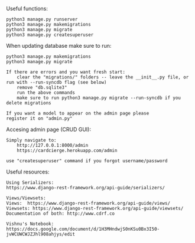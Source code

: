 Useful functions: 

    python3 manage.py runserver
    python3 manage.py makemigrations
    python3 manage.py migrate
    python3 manage.py createsuperuser

When updating database make sure to run:

    python3 manage.py makemigrations
    python3 manage.py migrate

    If there are errors and you want fresh start:
        clear the "migrations/" folders -- leave the __init__.py file, or run with --run-syncdb flag (see below)
        remove "db.sqlite3"
        run the above commands
        make sure to run python3 manage.py migrate --run-syncdb if you delete migrations

    If you want a model to appear on the admin page please 
    register it on "admin.py"

Accesing admin page (CRUD GUI):

    Simply navigate to: 
        http://127.0.0.1:8000/admin
        https://cardcierge.herokuapp.com/admin

    use "createsuperuser" command if you forgot username/password


Useful resources: 

    Using Serializers:
    https://www.django-rest-framework.org/api-guide/serializers/

    Views/Viewsets: 
    Views:  https://www.django-rest-framework.org/api-guide/views/
    Viewsets: https://www.django-rest-framework.org/api-guide/viewsets/
    Documentation of both: http://www.cdrf.co

    Vishnu's Notebook: 
    https://docs.google.com/document/d/1H3MHndwjS0nKSu0Bx3I50-jvWCUWCWJZJhl908ahjys/edit